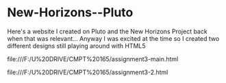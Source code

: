 # New-Horizons--Pluto
Here's a website I created on Pluto and the New Horizons Project back when that was relevant... 
Anyway I was excited at the time so I created two different designs still playing around with HTML5

file:///F:/U%20DRIVE/CMPT%20165/assignment3-main.html

file:///F:/U%20DRIVE/CMPT%20165/assignment3-2.html
